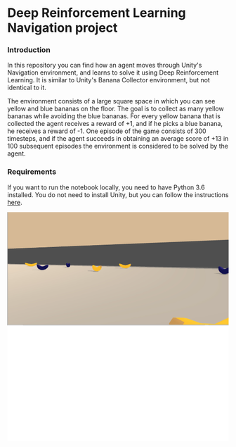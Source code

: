 # Deep Reinforcement Learning Navigation project

### Introduction

In this repository you can find how an agent moves through Unity's Navigation environment, and learns to solve it
using Deep Reinforcement Learning. It is similar to Unity's Banana Collector environment, but not identical to it.

The environment consists of a large square space in which you can see yellow and blue bananas on the floor. The goal
is to collect as many yellow bananas while avoiding the blue bananas. For every yellow banana that is 
collected the agent receives a reward of +1, and if he picks a blue banana, he receives a reward of -1. One episode of the game 
consists of 300 timesteps, and if the agent succeeds in obtaining an average score of +13 in 100 subsequent 
episodes the environment is considered to be solved by the agent.

### Requirements

If you want to run the notebook locally, you need to have Python 3.6 installed.
You do not need to install Unity, but you can follow the instructions [here](https://github.com/udacity/deep-reinforcement-learning#dependencies).

![alt text](https://github.com/MartijnNaaijer/DeepReinforcementLearningNavigation/blob/master/picture_bananas.png "You like bananas?")


